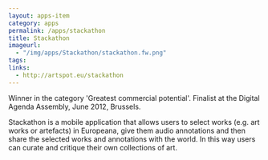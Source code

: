```yaml
---
layout: apps-item
category: apps
permalink: /apps/stackathon
title: Stackathon
imageurl:
  - "/img/apps/Stackathon/stackathon.fw.png"
tags:
links:
  - http://artspot.eu/stackathon
---
```


Winner in the category 'Greatest commercial potential'. Finalist at the Digital Agenda Assembly, June 2012, Brussels.

Stackathon is a mobile application that allows users to select works (e.g. art works or artefacts) in Europeana, give them audio annotations and then share the selected works and annotations with the world. In this way users can curate and critique their own collections of art.
